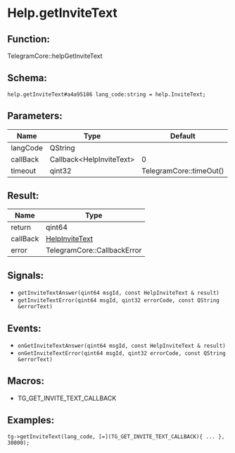 # Help.getInviteText

## Function:

TelegramCore::helpGetInviteText

## Schema:

`help.getInviteText#a4a95186 lang_code:string = help.InviteText;`
## Parameters:

|Name|Type|Default|
|----|----|-------|
|langCode|QString||
|callBack|Callback<HelpInviteText\>|0|
|timeout|qint32|TelegramCore::timeOut()|

## Result:

|Name|Type|
|----|----|
|return|qint64|
|callBack|[HelpInviteText](../../types/helpinvitetext.md)|
|error|TelegramCore::CallbackError|

## Signals:

* `getInviteTextAnswer(qint64 msgId, const HelpInviteText & result)`
* `getInviteTextError(qint64 msgId, qint32 errorCode, const QString &errorText)`

## Events:

* `onGetInviteTextAnswer(qint64 msgId, const HelpInviteText & result)`
* `onGetInviteTextError(qint64 msgId, qint32 errorCode, const QString &errorText)`

## Macros:

* TG_GET_INVITE_TEXT_CALLBACK

## Examples:

`tg->getInviteText(lang_code, [=](TG_GET_INVITE_TEXT_CALLBACK){
    ...
}, 30000);`
